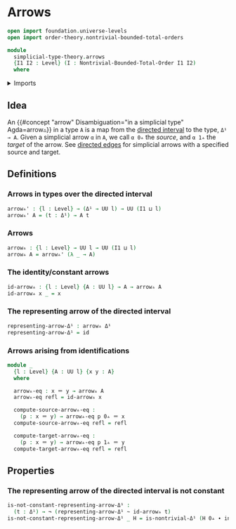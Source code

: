 # Arrows

```agda
open import foundation.universe-levels
open import order-theory.nontrivial-bounded-total-orders

module
  simplicial-type-theory.arrows
  {I1 I2 : Level} (I : Nontrivial-Bounded-Total-Order I1 I2)
  where
```

<details><summary>Imports</summary>

```agda
open import foundation.function-types
open import foundation.homotopies
open import foundation.identity-types
open import foundation.negation
open import foundation.universe-levels

open import simplicial-type-theory.directed-interval I
```

</details>

## Idea

An {{#concept "arrow" Disambiguation="in a simplicial type" Agda=arrow▵}} in a
type `A` is a map from the
[directed interval](simplicial-type-theory.directed-interval.md) to the type,
`Δ¹ → A`. Given a simplicial arrow `α` in `A`, we call `α 0▵` the _source_, and
`α 1▵` the _target_ of the arrow. See
[directed edges](simplicial-type-theory.directed-edges.md) for simplicial arrows
with a specified source and target.

## Definitions

### Arrows in types over the directed interval

```agda
arrow▵' : {l : Level} → (Δ¹ → UU l) → UU (I1 ⊔ l)
arrow▵' A = (t : Δ¹) → A t
```

### Arrows

```agda
arrow▵ : {l : Level} → UU l → UU (I1 ⊔ l)
arrow▵ A = arrow▵' (λ _ → A)
```

### The identity/constant arrows

```agda
id-arrow▵ : {l : Level} {A : UU l} → A → arrow▵ A
id-arrow▵ x _ = x
```

### The representing arrow of the directed interval

```agda
representing-arrow-Δ¹ : arrow▵ Δ¹
representing-arrow-Δ¹ = id
```

### Arrows arising from identifications

```agda
module _
  {l : Level} {A : UU l} {x y : A}
  where

  arrow▵-eq : x ＝ y → arrow▵ A
  arrow▵-eq refl = id-arrow▵ x

  compute-source-arrow▵-eq :
    (p : x ＝ y) → arrow▵-eq p 0▵ ＝ x
  compute-source-arrow▵-eq refl = refl

  compute-target-arrow▵-eq :
    (p : x ＝ y) → arrow▵-eq p 1▵ ＝ y
  compute-target-arrow▵-eq refl = refl
```

## Properties

### The representing arrow of the directed interval is not constant

```agda
is-not-constant-representing-arrow-Δ¹ :
  (t : Δ¹) → ¬ (representing-arrow-Δ¹ ~ id-arrow▵ t)
is-not-constant-representing-arrow-Δ¹ _ H = is-nontrivial-Δ¹ (H 0▵ ∙ inv (H 1▵))
```
